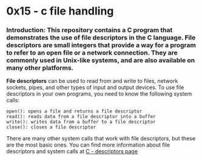 # 0x15 - c file handling

### Introduction: This repository contains a C program that demonstrates the use of file descriptors in the C language. File descriptors are small integers that provide a way for a program to refer to an open file or a network connection. They are commonly used in Unix-like systems, and are also available on many other platforms.

**File descriptors** can be used to read from and write to files, network sockets, pipes, and other types of input and output devices. To use file descriptors in your own programs, you need to know the following system calls:

    open(): opens a file and returns a file descriptor
    read(): reads data from a file descriptor into a buffer
    write(): writes data from a buffer to a file descriptor
    close(): closes a file descriptor

There are many other system calls that work with file descriptors, but these are the most basic ones. You can find more information about file descriptors and system calls at <a href="https://en.wikipedia.org/wiki/File_descriptor">C - descriptors page</a>
